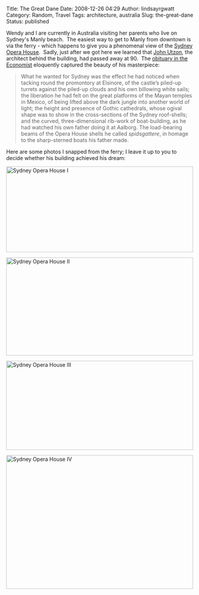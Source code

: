 Title: The Great Dane
Date: 2008-12-26 04:29
Author: lindsayrgwatt
Category: Random, Travel
Tags: architecture, australia
Slug: the-great-dane
Status: published

Wendy and I are currently in Australia visiting her parents who live on Sydney's Manly beach.  The easiest way to get to Manly from downtown is via the ferry - which happens to give you a phenomenal view of the [Sydney Opera House](http://en.wikipedia.org/wiki/Sydney_Opera_House).  Sadly, just after we got here we learned that [John Utzon](http://en.wikipedia.org/wiki/Jørn_Utzon), the architect behind the building, had passed away at 90.  The [obituary in the Economist](http://www.economist.com/obituary/displaystory.cfm?story_id=12758955) eloquently captured the beauty of his masterpiece:

> What he wanted for Sydney was the effect he had noticed when tacking round the promontory at Elsinore, of the castle’s piled-up turrets against the piled-up clouds and his own billowing white sails; the liberation he had felt on the great platforms of the Mayan temples in Mexico, of being lifted above the dark jungle into another world of light; the height and presence of Gothic cathedrals, whose ogival shape was to show in the cross-sections of the Sydney roof-shells; and the curved, three-dimensional rib-work of boat-building, as he had watched his own father doing it at Aalborg. The load-bearing beams of the Opera House shells he called *spidsgattere*, in homage to the sharp-sterned boats his father made.

Here are some photos I snapped from the ferry; I leave it up to you to decide whether his building achieved his dream:

[<img src="{static}/images/2008/12/img_7324.jpg" title="Sydney Opera House I" class="aligncenter size-full " width="500" height="229" />]({static}/images/2008/12/img_7324.jpg)

[<img src="{static}/images/2008/12/img_7325.jpg" title="Sydney Opera House II" class="aligncenter size-full " width="500" height="262" />]({static}/images/2008/12/img_7325.jpg)

[<img src="{static}/images/2008/12/img_7328.jpg" title="Sydney Opera House III" class="aligncenter size-full " width="500" height="238" />]({static}/images/2008/12/img_7328.jpg)

[<img src="{static}/images/2008/12/img_7329.jpg" title="Sydney Opera House IV" class="aligncenter size-full " width="500" height="357" />]({static}/images/2008/12/img_7329.jpg)
